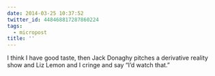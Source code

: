 ```yaml
---
date: 2014-03-25 10:37:52
twitter_id: 448468817287860224
tags:
  - micropost
title: ''
---
```


I think I have good taste, then Jack Donaghy pitches a derivative reality show and Liz Lemon and I cringe and say “I’d watch that.”

